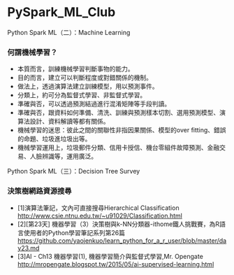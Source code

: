 # PySpark_ML_Club

Python Spark ML（二）：Machine Learning

### 何謂機械學習？
- 本質而言，訓練機械學習判斷事物的能力。
- 目的而言，建立可以判斷程度或對錯關係的機制。
- 做法上，透過演算法建立訓練模型，用以預測事件。
- 分類上，約可分為監督式學習、非監督式學習。
- 準確與否，可以透過預測結過進行混淆矩陣等手段判讀。
- 準確與否，跟資料如何準備、清洗、訓練與預測樣本切割、選用預測模型、演算法設計、資料解讀等都有關係。
- 機械學習的迷思：彼此之間的關聯性非指因果關係、模型的over fitting、錯誤的命題、垃圾進垃圾出等。
- 機械學習運用上，垃圾郵件分類、信用卡授信、機台零組件故障預測、金融交易、人臉辨識等，運用廣泛。


Python Spark ML（三）：Decision Tree Survey

### 決策樹網路資源搜尋
- [1]演算法筆記，文內可直接搜尋Hierarchical Classification http://www.csie.ntnu.edu.tw/~u91029/Classification.html
- [2][第23天] 機器學習（3）決策樹與k-NN分類器-ithome鐵人挑戰賽，為R語言使用者的Python學習筆記系列第26篇 https://github.com/yaojenkuo/learn_python_for_a_r_user/blob/master/day23.md
- [3]AI - Ch13 機器學習(1), 機器學習簡介與監督式學習,Mr. Opengate http://mropengate.blogspot.tw/2015/05/ai-supervised-learning.html
